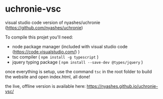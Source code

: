 # uchronie-vsc
visual studio code version of nyashes/uchronie (https://github.com/nyashes/uchronie)

To compile this projet you'll need:

- node package manager (included with visual studio code (https://code.visualstudio.com/) )
- tsc compiler ( `npm install -g typescript` )
- jquery typing package ( `npm install --save-dev @types/jquery` )

once everything is setup, use the command `tsc` in the root folder to build the website and open index.html, all done!

the live, offline version is available here: https://nyashes.github.io/uchronie-vsc/
